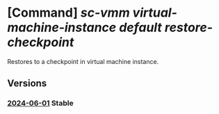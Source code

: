 # [Command] _sc-vmm virtual-machine-instance default restore-checkpoint_

Restores to a checkpoint in virtual machine instance.

## Versions

### [2024-06-01](/Resources/mgmt-plane/L3tyZXNvdXJjZXVyaX0vcHJvdmlkZXJzL21pY3Jvc29mdC5zY3ZtbS92aXJ0dWFsbWFjaGluZWluc3RhbmNlcy9kZWZhdWx0L3Jlc3RvcmVjaGVja3BvaW50/2024-06-01.xml) **Stable**

<!-- mgmt-plane /{resourceuri}/providers/microsoft.scvmm/virtualmachineinstances/default/restorecheckpoint 2024-06-01 -->
